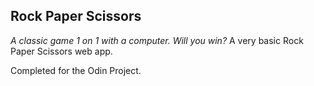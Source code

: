 ## Rock Paper Scissors
*A classic game 1 on 1 with a computer. Will you win?*
A very basic Rock Paper Scissors web app.

Completed for the Odin Project.